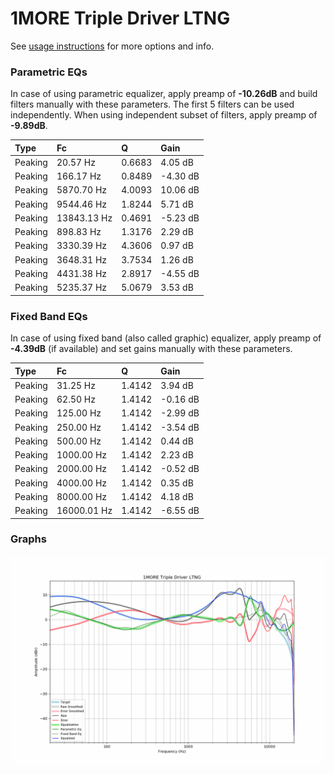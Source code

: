 # 1MORE Triple Driver LTNG
See [usage instructions](https://github.com/jaakkopasanen/AutoEq#usage) for more options and info.

### Parametric EQs
In case of using parametric equalizer, apply preamp of **-10.26dB** and build filters manually
with these parameters. The first 5 filters can be used independently.
When using independent subset of filters, apply preamp of **-9.89dB**.

| Type    | Fc          |      Q | Gain     |
|:--------|:------------|:-------|:---------|
| Peaking | 20.57 Hz    | 0.6683 | 4.05 dB  |
| Peaking | 166.17 Hz   | 0.8489 | -4.30 dB |
| Peaking | 5870.70 Hz  | 4.0093 | 10.06 dB |
| Peaking | 9544.46 Hz  | 1.8244 | 5.71 dB  |
| Peaking | 13843.13 Hz | 0.4691 | -5.23 dB |
| Peaking | 898.83 Hz   | 1.3176 | 2.29 dB  |
| Peaking | 3330.39 Hz  | 4.3606 | 0.97 dB  |
| Peaking | 3648.31 Hz  | 3.7534 | 1.26 dB  |
| Peaking | 4431.38 Hz  | 2.8917 | -4.55 dB |
| Peaking | 5235.37 Hz  | 5.0679 | 3.53 dB  |

### Fixed Band EQs
In case of using fixed band (also called graphic) equalizer, apply preamp of **-4.39dB**
(if available) and set gains manually with these parameters.

| Type    | Fc          |      Q | Gain     |
|:--------|:------------|:-------|:---------|
| Peaking | 31.25 Hz    | 1.4142 | 3.94 dB  |
| Peaking | 62.50 Hz    | 1.4142 | -0.16 dB |
| Peaking | 125.00 Hz   | 1.4142 | -2.99 dB |
| Peaking | 250.00 Hz   | 1.4142 | -3.54 dB |
| Peaking | 500.00 Hz   | 1.4142 | 0.44 dB  |
| Peaking | 1000.00 Hz  | 1.4142 | 2.23 dB  |
| Peaking | 2000.00 Hz  | 1.4142 | -0.52 dB |
| Peaking | 4000.00 Hz  | 1.4142 | 0.35 dB  |
| Peaking | 8000.00 Hz  | 1.4142 | 4.18 dB  |
| Peaking | 16000.01 Hz | 1.4142 | -6.55 dB |

### Graphs
![](./1MORE%20Triple%20Driver%20LTNG.png)